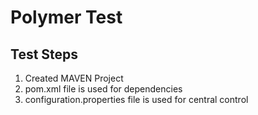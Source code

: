 # Polymer Test
## Test Steps
1. Created MAVEN Project
2. pom.xml file is used for dependencies
3. configuration.properties file is used for central control
